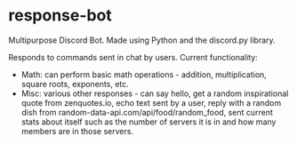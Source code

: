 # response-bot

Multipurpose Discord Bot. Made using Python and the discord.py library.

Responds to commands sent in chat by users. Current functionality:

- Math: can perform basic math operations - addition, multiplication, square roots, exponents, etc.
- Misc: various other responses - can say hello, get a random inspirational quote from zenquotes.io, echo text sent by a user, reply with a random dish from random-data-api.com/api/food/random_food, sent current stats about itself such as the number of servers it is in and how many members are in those servers.
